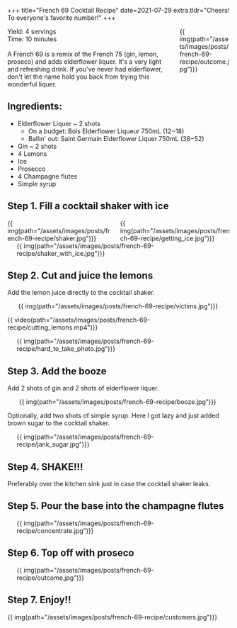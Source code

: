 +++
title="French 69 Cocktail Recipe"
date=2021-07-29
extra.tldr="Cheers! To everyone's favorite number!"
+++

<div class="columns is-centered">
    <div class="column is-one-third has-text-centered" style="text-align:left !important;">
        <span class="has-text-weight-bold is-uppercase"> Yield: </span>4 servings
        <br />
        <span class="has-text-weight-bold is-uppercase"> Time: </span>10 minutes 
        <br />
        <br />
        <span>
        A French 69 is a remix of the French 75 (gin, lemon, proseco) and adds elderflower liquer. It's a very light and refreshing drink. If you've never had elderflower, don't let the name hold you back from trying this wonderful liquer.</span>
    </div>
    <div class="column is-two-thirds has-text-centered">
        {{ img(path="/assets/images/posts/french-69-recipe/outcome.jpg")}}
    </div>
</div>

## Ingredients:

- Elderflower Liquer ~ 2 shots
    - On a budget: Bols Elderflower Liqueur 750mL ($12-$18)
    - Ballin' out: Saint Germain Elderflower Liquer 750mL ($38-$52)
- Gin ~ 2 shots
- 4 Lemons
- Ice
- Prosecco 
- 4 Champagne flutes
- Simple syrup

## Step 1. Fill a cocktail shaker with ice

<div class="columns is-centered">
    <div class="column has-text-centered">
        {{ img(path="/assets/images/posts/french-69-recipe/shaker.jpg")}}
    </div>
    <div class="column has-text-centered">
        {{ img(path="/assets/images/posts/french-69-recipe/getting_ice.jpg")}}
    </div>
</div>

<div class="columns is-centered">
    <div class="column is-one-quarter has-text-centered">
    </div>
    <div class="column has-text-centered">
        {{ img(path="/assets/images/posts/french-69-recipe/shaker_with_ice.jpg")}}
    </div>
    <div class="column is-one-quarter has-text-centered">
    </div>
</div>


## Step 2. Cut and juice the lemons

Add the lemon juice directly to the cocktail shaker.

<div class="columns is-centered">
    <div class="column is-one-quarter has-text-centered">
    </div>
    <div class="column has-text-centered">
        {{ img(path="/assets/images/posts/french-69-recipe/victims.jpg")}}
    </div>
    <div class="column is-one-quarter has-text-centered">
    </div>
</div>

{{ video(path="/assets/images/posts/french-69-recipe/cutting_lemons.mp4")}}

<div class="columns is-centered">
    <div class="column is-one-quarter has-text-centered">
    </div>
    <div class="column has-text-centered">
        {{ img(path="/assets/images/posts/french-69-recipe/hard_to_take_photo.jpg")}}
    </div>
    <div class="column is-one-quarter has-text-centered">
    </div>
</div>


## Step 3. Add the booze

Add 2 shots of gin and 2 shots of elderflower liquer.

<div class="columns is-centered">
    <div class="column is-one-quarter has-text-centered">
    </div>
    <div class="column has-text-centered">
        {{ img(path="/assets/images/posts/french-69-recipe/booze.jpg")}}
    </div>
    <div class="column is-one-quarter has-text-centered">
    </div>
</div>

Optionally, add two shots of simple syrup. Here I got lazy and just added brown sugar to the cocktail shaker.

<div class="columns is-centered">
    <div class="column is-one-quarter has-text-centered">
    </div>
    <div class="column has-text-centered">
        {{ img(path="/assets/images/posts/french-69-recipe/jank_sugar.jpg")}}
    </div>
    <div class="column is-one-quarter has-text-centered">
    </div>
</div>

## Step 4. SHAKE!!!

Preferably over the kitchen sink just in case the cocktail shaker leaks.

## Step 5. Pour the base into the champagne flutes

<div class="columns is-centered">
    <div class="column is-one-quarter has-text-centered">
    </div>
    <div class="column has-text-centered">
        {{ img(path="/assets/images/posts/french-69-recipe/concentrate.jpg")}}
    </div>
    <div class="column is-one-quarter has-text-centered">
    </div>
</div>

## Step 6. Top off with proseco

<div class="columns is-centered">
    <div class="column is-one-quarter has-text-centered">
    </div>
    <div class="column has-text-centered">
        {{ img(path="/assets/images/posts/french-69-recipe/outcome.jpg")}}
    </div>
    <div class="column is-one-quarter has-text-centered">
    </div>
</div>


## Step 7. Enjoy!!

{{ img(path="/assets/images/posts/french-69-recipe/customers.jpg")}}